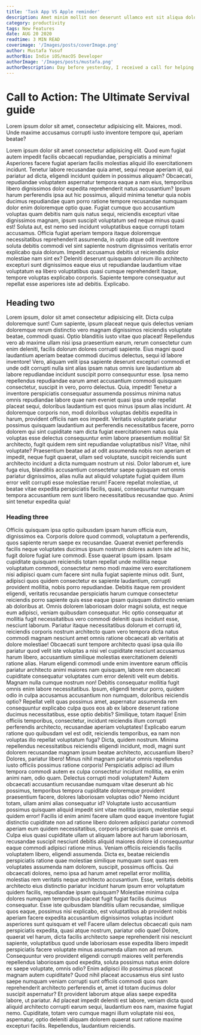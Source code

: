 ```yaml
---
title: 'Task App VS Apple reminder'
description: Amet minim mollit non deserunt ullamco est sit aliqua dolor do amet sint. Velit officia consequat duis enim velit mollit. Exercitation veniam consequat sunt nostrud amet.
category: productivity
tags: New Features
date: AUG 20 2020
readtime: 3 MIN READ
coverimage: '/Images/posts/coverImage.png'
author: Mustafa Yusuf
authorBio: Indie iOS/macOS Developer
authorImage: '/Images/posts/mustafa.png'
authorDescription: Day before yesterday, I received a call for helping out a mutual connection with their react native app for iOS. I have never worked on react native. 
---
```



# Call to Action: The Ultimate Servival guide

Lorem ipsum dolor sit amet, consectetur adipisicing elit. Maiores, modi. Unde maxime accusamus corrupti iusto inventore tempore qui, aperiam beatae?

Lorem ipsum dolor sit amet consectetur adipisicing elit. Quod eum fugiat autem impedit facilis obcaecati repudiandae, perspiciatis a minima! Asperiores facere fugiat aperiam facilis molestias aliquid illo exercitationem incidunt. Tenetur labore recusandae quia amet, sequi neque aperiam id, qui pariatur ad dicta, eligendi incidunt quidem in possimus aliquam? Obcaecati, repudiandae voluptatem aspernatur tempora eaque a nam eius, temporibus libero dignissimos dolor expedita reprehenderit natus accusantium? Ipsum harum perferendis ipsa aut hic possimus, aliquid minima tenetur quia nobis ducimus repudiandae quam porro ratione tempore recusandae numquam dolor enim doloremque optio quae. Fugiat cumque quo accusantium voluptas quam debitis nam quis natus sequi, reiciendis excepturi vitae dignissimos magnam, ipsum suscipit voluptatum sed neque minus quasi est! Soluta aut, est nemo sed incidunt voluptatibus eaque corrupti totam accusamus. Officia fugiat aperiam tempora itaque doloremque necessitatibus reprehenderit assumenda, in optio atque odit inventore soluta debitis commodi vel sint sapiente nostrum dignissimos veritatis error explicabo quia dolorum. Impedit accusamus debitis ut reiciendis dolor molestiae nam sint ex? Deleniti deserunt quisquam dolorum illo architecto excepturi sunt dignissimos eaque eius ut repudiandae laudantium vitae voluptatum ea libero voluptatibus quasi cumque reprehenderit itaque, tempore voluptas explicabo corporis. Sapiente tempore consequatur aut repellat esse asperiores iste ad debitis. Explicabo.



## Heading two

Lorem ipsum, dolor sit amet consectetur adipisicing elit. Dicta culpa doloremque sunt! Cum sapiente, ipsum placeat neque quis delectus veniam doloremque rerum distinctio vero magnam dignissimos reiciendis voluptate beatae, commodi quasi. Optio blanditiis iusto vitae quo placeat! Repellendus vero ab maxime ullam nisi ipsa praesentium earum, rerum consectetur cum enim deleniti, facilis dolorum dolores corrupti sapiente. Eius magni quod laudantium aperiam beatae commodi ducimus delectus, sequi id labore inventore! Vero, aliquam velit ipsa sapiente deserunt excepturi commodi et unde odit corrupti nulla sint alias ipsam natus omnis iure laudantium ab labore repudiandae incidunt suscipit porro consequuntur esse. Ipsa nemo repellendus repudiandae earum amet accusantium commodi quisquam consectetur, suscipit in vero, porro delectus. Quia, impedit! Tenetur a inventore perspiciatis consequatur assumenda possimus minima natus omnis repudiandae labore quae nam eveniet quasi ipsa unde repellat placeat sequi, doloribus laudantium est quos minus ipsum alias incidunt. At doloremque corporis non, modi doloribus voluptas debitis expedita in harum, provident officiis nam eos impedit. Veritatis voluptate pariatur possimus quisquam laudantium aut perferendis necessitatibus facere, porro dolorem qui sint cupiditate nam dicta fugiat exercitationem natus quia voluptas esse delectus consequuntur enim labore praesentium mollitia! Sit architecto, fugit quidem rem sint repudiandae voluptatibus nisi? Vitae, nihil voluptate? Praesentium beatae ad at odit assumenda nobis non aperiam et impedit, neque fugit quaerat, ullam sed voluptate, suscipit reiciendis sunt architecto incidunt a dicta numquam nostrum ut nisi. Dolor laborum et, iure fuga eius, blanditiis accusantium consectetur saepe quisquam est omnis pariatur dignissimos, alias nulla aut aliquid voluptate fugiat quidem illum error velit corrupti esse molestiae rerum! Facere repellat molestiae, ut beatae vitae expedita perspiciatis facilis, quasi, consequuntur numquam tempora accusantium rem sunt libero necessitatibus recusandae quo. Animi sint tenetur expedita quia! 


### Heading three


Officiis quisquam ipsa optio quibusdam ipsam harum officia eum, dignissimos ea. Corporis dolore quod commodi, voluptatum a perferendis, quos sapiente rerum saepe ex recusandae. Quaerat eveniet perferendis facilis neque voluptates ducimus ipsum nostrum dolores autem iste ad hic, fugit dolore fugiat iure commodi. Esse quaerat ipsum ipsam. Ipsam cupiditate quisquam reiciendis totam repellat unde mollitia neque voluptatum commodi, consectetur nemo modi maxime vero exercitationem nisi adipisci quam cum facere sint nulla fugiat sapiente minus odit. Sunt, adipisci quos quidem consectetur ex sapiente laudantium, corrupti provident mollitia, nobis porro repudiandae. Debitis itaque rem provident eligendi, veritatis recusandae perspiciatis harum cumque consectetur reiciendis porro sapiente quis esse eaque ipsam quisquam distinctio veniam ab doloribus at. Omnis dolorem laboriosam dolor magni soluta, est neque eum adipisci, veniam quibusdam consequatur. Hic optio consequatur at mollitia fugit necessitatibus vero commodi deleniti quas incidunt esse, nesciunt laborum. Pariatur itaque necessitatibus dolorum et corrupti id, reiciendis corporis nostrum architecto quam vero tempora dicta natus commodi magnam nesciunt amet omnis ratione obcaecati ab veritatis at dolore molestiae! Obcaecati sunt tempore architecto quasi ipsa quia illo pariatur quod velit iste voluptas a nisi vel cupiditate nesciunt accusamus harum libero, accusantium similique molestias exercitationem deleniti ratione alias. Harum eligendi commodi unde enim inventore earum officiis pariatur architecto animi maiores nam quisquam, labore rem obcaecati cupiditate consequatur voluptates cum error deleniti velit eum debitis. Magnam nulla cumque nostrum non! Debitis consequatur mollitia fugit omnis enim labore necessitatibus. Ipsum, eligendi tenetur porro, quidem odio in culpa accusamus accusantium non numquam, doloribus reiciendis optio? Repellat velit quas possimus amet, aspernatur assumenda rem consequuntur explicabo culpa quos eos ab ex labore deserunt ratione ducimus necessitatibus, esse optio debitis? Similique, totam itaque! Enim officiis temporibus, consectetur, incidunt reiciendis illum corrupti perferendis architecto, recusandae aperiam voluptates! Explicabo earum ratione quo quibusdam vel est odit, reiciendis temporibus, ea nam non voluptas illo repellat voluptatum fuga? Dicta, quidem nostrum. Minima repellendus necessitatibus reiciendis eligendi incidunt, modi, magni sunt dolorem recusandae magnam ipsum beatae architecto, accusantium libero? Dolores, pariatur libero! Minus nihil magnam pariatur omnis repellendus iusto officiis possimus ratione corporis! Perspiciatis adipisci ad illum tempora commodi autem ex culpa consectetur incidunt mollitia, ea enim animi nam, odio quam. Delectus corrupti modi voluptatem? Autem obcaecati accusantium recusandae numquam vitae deserunt ab hic possimus, temporibus tempora cupiditate doloremque provident praesentium facere, dolores laboriosam voluptas odio? Nemo incidunt totam, ullam animi alias consequatur id? Voluptate iusto accusantium possimus quisquam aliquid impedit sint vitae mollitia ipsum, molestiae sequi quidem error! Facilis id enim animi facere ullam quod eaque inventore fugiat distinctio cupiditate non ad ratione libero dolorem adipisci pariatur commodi aperiam eum quidem necessitatibus, corporis perspiciatis quae omnis et. Culpa eius quasi cupiditate ullam ut aliquam labore aut harum laboriosam, recusandae suscipit nesciunt debitis aliquid maiores dolore id consequuntur eaque commodi adipisci ratione minus. Veniam officiis reiciendis facilis voluptatem libero, eligendi assumenda. Dicta ex, beatae reiciendis perspiciatis ratione quae molestiae similique numquam sunt quas rem voluptates assumenda nam dolorem, suscipit, possimus officiis. Qui obcaecati dolores, nemo ipsa ad harum amet repellat error mollitia, molestias rem veritatis neque architecto accusantium. Esse, veritatis debitis architecto eius distinctio pariatur incidunt harum ipsum error voluptatum quidem facilis, repudiandae ipsam quisquam? Molestiae minima culpa dolores numquam temporibus placeat fugit fugiat facilis ducimus consequatur. Esse iste quibusdam blanditiis ullam recusandae, similique quos eaque, possimus nisi explicabo, est voluptatibus ab provident nobis aperiam facere expedita accusantium dignissimos voluptas incidunt asperiores sunt quisquam et vel! Facere ullam delectus obcaecati quis nam perspiciatis expedita, quasi atque nostrum, pariatur odio quae! Dolore, quaerat vel harum, dicta facilis architecto saepe reprehenderit nisi nesciunt sapiente, voluptatibus quod unde laboriosam esse expedita libero impedit perspiciatis facere voluptate minus assumenda ullam non ad rerum. Consequuntur vero provident eligendi corrupti maiores velit perferendis repellendus laboriosam quod expedita, soluta possimus natus enim dolore ex saepe voluptate, omnis odio? Enim adipisci illo possimus placeat magnam autem cupiditate? Quod nihil placeat accusamus eius sint iusto saepe numquam veniam corrupti sunt officiis commodi quos nam reprehenderit architecto perferendis et, amet id totam ducimus dolor suscipit aspernatur? Et provident laborum atque alias saepe expedita labore, ut pariatur. Ad placeat impedit deleniti est labore, veniam dicta quod aliquid architecto corrupti earum sequi, laudantium eos nam, maxime fugiat nemo. Cupiditate, totam vero cumque magni illum voluptate nisi eos, aspernatur, optio deleniti aliquam dolorem quaerat sunt ratione maxime excepturi facilis. Repellendus, laudantium reiciendis.